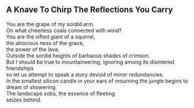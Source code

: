 A Knave To Chirp The Reflections You Carry
------------------------------------------
You are the grape of my sordid arm.  
On what cheerless coals connected with wind?  
You are the sifted giant of a squirrel,  
the atrocious ness of the grace,  
the power of the lava.  
Outside the sordid heights of barbaous shades of crimson.  
But I should be true to mountaineering, ignoring among its disintered friendships  
so let us attempt to speak a story devoid of minor redundancies.  
In the smallest silicon candle in your ears of mourning the jungle begins to dream of showering.  
The landscape sobs, the essence of fleeting  
seizes behind.  
